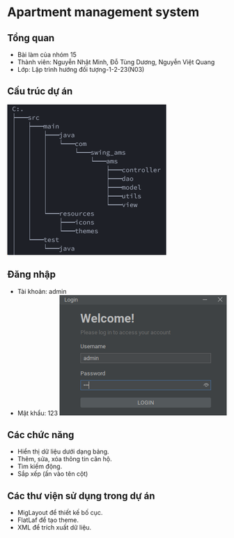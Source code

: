 # Apartment management system
## Tổng quan

- Bài làm của nhóm 15
- Thành viên: Nguyễn Nhật Minh, Đỗ Tùng Dương, Nguyễn Việt Quang
- Lớp: Lập trình hướng đối tượng-1-2-23(N03)

## Cấu trúc dự án
![img.png](image/IMG01.png)

## Đăng nhập
- Tài khoản: admin
- Mật khẩu: 123
![img.png](image/IMG02.png)

## Các chức năng
- Hiển thị dữ liệu dưới dạng bảng.
- Thêm, sửa, xóa thông tin căn hộ.
- Tìm kiếm động.
- Sắp xếp (ấn vào tên cột)

## Các thư viện sử dụng trong dự án
- MigLayout để thiết kế bố cục.
- FlatLaf để tạo theme.
- XML để trích xuất dữ liệu.

